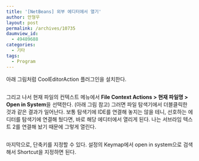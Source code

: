 ```yaml
---
title: '[NetBeans] 외부 에디터에서 열기'
author: 안형우
layout: post
permalink: /archives/10735
daumview_id:
  - 49489688
categories:
  - 기타
tags:
  - Program
---
```

아래 그림처럼 CoolEditorAction 플러그인을 설치한다.

<img class="alignnone" alt="" src="https://mytory.net/uploads/legacy/netbeans-external-editor-1.png" />

그리고 나서 현재 파일의 컨텍스트 메뉴에서 **File Context Actions > 현재 파일명 > Open in System**을 선택한다. (아래 그림 참고) 그러면 파일 탐색기에서 더블클릭한 것과 같은 결과가 일어난다. 보통 탐색기에 IDE를 연결해 놓지는 않을 테니, 선호하는 에디터를 탐색기에 연결해 뒀다면, 바로 해당 에디터에서 열리게 된다. 나는 서브라임 텍스트 2를 연결해 놨기 때문에 그렇게 열린다.

<img class="alignnone" alt="" src="https://mytory.net/uploads/legacy/netbeans-external-editor-2.png" />

마지막으로, 단축키를 지정할 수 있다. 설정의 Keymap에서 open in system으로 검색해서 Shortcut을 지정하면 된다.

<img class="alignnone" alt="" src="https://mytory.net/uploads/legacy/netbeans-external-editor-3.png" />